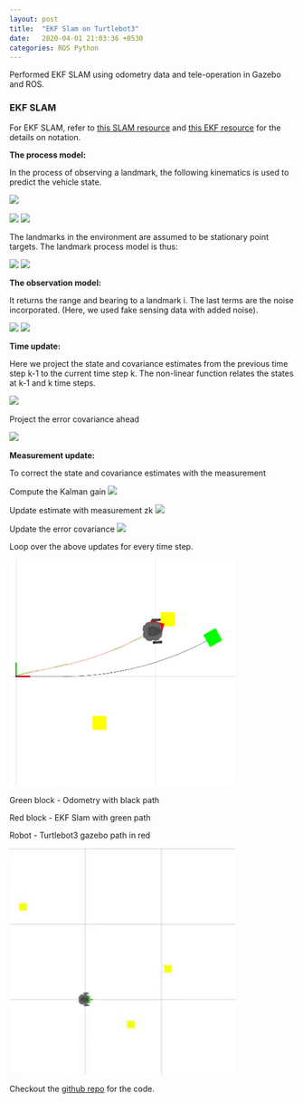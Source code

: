 ```yaml
---
layout: post
title:  "EKF Slam on Turtlebot3"
date:   2020-04-01 21:03:36 +0530
categories: ROS Python
---
```

Performed EKF SLAM using odometry data and tele-operation in Gazebo and ROS.

### EKF SLAM

For EKF SLAM, refer to [this SLAM resource](https://ieeexplore.ieee.org/document/938381) and [this EKF resource](https://www.cs.unc.edu/~welch/media/pdf/kalman_intro.pdf) for the details on notation.

**The process model:**

In the process of observing a landmark, the following kinematics is used to predict the vehicle state.

<img src="https://render.githubusercontent.com/render/math?math=\dot{x} = Vcos(\phi), \dot{y} = Vsin(\phi), \dot{\phi} = \frac{Vtan(\gamma)}{L}">

<img src="https://render.githubusercontent.com/render/math?math=\left[\begin{array}{c} x(k%2B1) \\ y(k%2B1) \\ \phi(k%2B1) \end{array} \right]=">  <img src="https://render.githubusercontent.com/render/math?math=\left[\begin{array}{c} x(k)%2B \Delta TV(k)cos(\phi) \\ y(k)%2B \Delta TV(k)sin(\phi) \\ \phi(k)%2B \frac{\Delta TV(k)tan(\gamma)}{L} \end{array} \right]">

The landmarks in the environment are assumed to be stationary point targets. The landmark process model is
thus:

<img src="https://render.githubusercontent.com/render/math?math=\left[\begin{array}{c} x_i(k%2B1) \\ y_i(k%2B1)\end{array} \right]="> <img src="https://render.githubusercontent.com/render/math?math=\left[\begin{array}{c} x_i(k) \\ y_i(k)\end{array} \right]">

**The observation model:**

It returns the range and bearing to a landmark i. The last terms are the noise incorporated. (Here, we used fake sensing data with added noise). 

<img src="https://render.githubusercontent.com/render/math?math=r_i(k) = \sqrt{(x_i - x_r(k))^2 %2B (y_i - y_r(k))^2} %2B w_r(k)">

<img src="https://render.githubusercontent.com/render/math?math=\theta_i(k) = arctan(\frac{y_i - y_r(k)}{x_i - x_r(k)}) - \phi(k) %2B w_\theta(k)">

**Time update:**

Here we project the state and covariance estimates from the previous time step k-1 to the current time step k. The non-linear function relates the states at k-1 and k time steps.

<img src="https://render.githubusercontent.com/render/math?math=\hat{x_k^-} = f(\hat{x_{k-1}^-},u_k-1,0)">

Project the error covariance ahead

<img src="https://render.githubusercontent.com/render/math?math=P_k^- = A_k P_{k-1} A_k^T %2B W_k Q_{k-1} W_k^T">

**Measurement update:**

To correct the state and covariance estimates with the measurement

Compute the Kalman gain
<img src="https://render.githubusercontent.com/render/math?math=K_k = P_k^- H_k^T (H_k P_k^- H_k^T %2B V_k R_k V_k^T)^{-1}">

Update estimate with measurement zk
<img src="https://render.githubusercontent.com/render/math?math=\hat{x_k} = \hat{x_h^-} %2B K_k(z_k - h(\hat{x_k^-},0))">

Update the error covariance
<img src="https://render.githubusercontent.com/render/math?math=P_k = (1 - K_k H_k)P_k^-">

Loop over the above updates for every time step.



<img src="/assets/path.png" alt="path" style="height: 400px; width:400px;"/>

Green block - Odometry with black path

Red block - EKF Slam with green path

Robot - Turtlebot3 gazebo path in red

<img src="/assets/slamekf.gif" alt="path" style="height: 400px; width:400px;"/>


Checkout the [github repo](https://github.com/AakinDesai/ME-499/tree/master/slam) for the code.

